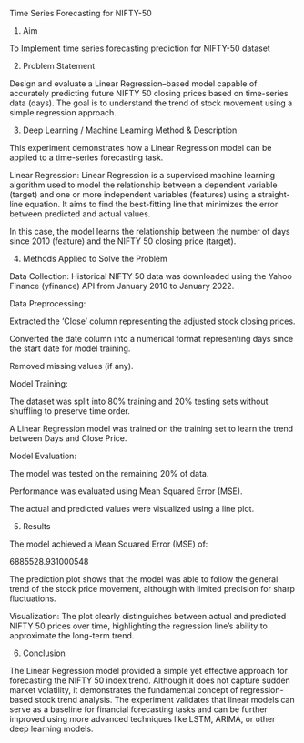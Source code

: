 Time Series Forecasting for NIFTY-50

1. Aim

To Implement time series forecasting prediction for NIFTY-50 dataset

2. Problem Statement

Design and evaluate a Linear Regression–based model capable of accurately predicting future NIFTY 50 closing prices based on time-series data (days). The goal is to understand the trend of stock movement using a simple regression approach.

3. Deep Learning / Machine Learning Method & Description

This experiment demonstrates how a Linear Regression model can be applied to a time-series forecasting task.

Linear Regression:
Linear Regression is a supervised machine learning algorithm used to model the relationship between a dependent variable (target) and one or more independent variables (features) using a straight-line equation. It aims to find the best-fitting line that minimizes the error between predicted and actual values.

In this case, the model learns the relationship between the number of days since 2010 (feature) and the NIFTY 50 closing price (target).

4. Methods Applied to Solve the Problem

Data Collection:
Historical NIFTY 50 data was downloaded using the Yahoo Finance (yfinance) API from January 2010 to January 2022.

Data Preprocessing:

Extracted the ‘Close’ column representing the adjusted stock closing prices.

Converted the date column into a numerical format representing days since the start date for model training.

Removed missing values (if any).

Model Training:

The dataset was split into 80% training and 20% testing sets without shuffling to preserve time order.

A Linear Regression model was trained on the training set to learn the trend between Days and Close Price.

Model Evaluation:

The model was tested on the remaining 20% of data.

Performance was evaluated using Mean Squared Error (MSE).

The actual and predicted values were visualized using a line plot.

5. Results

The model achieved a Mean Squared Error (MSE) of:

6885528.931000548


The prediction plot shows that the model was able to follow the general trend of the stock price movement, although with limited precision for sharp fluctuations.

Visualization:
The plot clearly distinguishes between actual and predicted NIFTY 50 prices over time, highlighting the regression line’s ability to approximate the long-term trend.

6. Conclusion

The Linear Regression model provided a simple yet effective approach for forecasting the NIFTY 50 index trend. Although it does not capture sudden market volatility, it demonstrates the fundamental concept of regression-based stock trend analysis. The experiment validates that linear models can serve as a baseline for financial forecasting tasks and can be further improved using more advanced techniques like LSTM, ARIMA, or other deep learning models.
